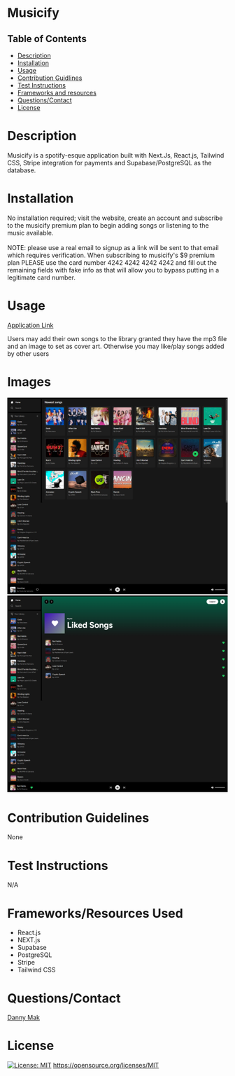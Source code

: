 # Musicify

  ##  Table of Contents 
   - [Description](#desc) 
   - [Installation](#ins)
   - [Usage](#use)
   - [Contribution Guidlines](#con) 
   - [Test Instructions](#test)
   - [Frameworks and resources](#frame)
   - [Questions/Contact](#ques)
   - [License](#license) 
  
  # Description <a id="desc"></a>
  Musicify is a spotify-esque application built with Next.Js, React.js, Tailwind CSS, Stripe integration for payments and Supabase/PostgreSQL as the database. 
  
  # Installation <a id="ins"></a>
  No installation required; visit the website, create an account and subscribe to the musicify premium plan to begin adding songs or listening to the music available. 
  <br>
  <br>
  NOTE: please use a real email to signup as a link will be sent to that email which requires verification. When subscribing to musicify's $9 premium plan PLEASE use the card number 4242 4242 4242 4242 and fill out the remaining fields with fake info as that will allow you to bypass putting in a legitimate card number. 
  
  # Usage <a id="use"></a>

  [Application Link](https://musicify-175f0766b215.herokuapp.com/)

  Users may add their own songs to the library granted they have the mp3 file and an image to set as cover art. Otherwise you may like/play songs added by other users

  # Images
  
<img src="./public/images/Musicify.png">

<img src="./public/images/Liked-Page.png">

  # Contribution Guidelines <a id="con"></a>
  None
  
  # Test Instructions <a id="test"></a>
  N/A

  # Frameworks/Resources Used <a id="frame"></a>
  - React.js
  - NEXT.js
  - Supabase
  - PostgreSQL
  - Stripe
  - Tailwind CSS

  
  # Questions/Contact <a id="ques"></a>
  <a href="https://github.com/Dannymak1993">Danny Mak</a>
  <br>
  
  # License
  [![License: MIT](https://img.shields.io/badge/License-MIT-yellow.svg)](https://opensource.org/licenses/MIT) https://opensource.org/licenses/MIT 
  <a id="license"></a>
  
